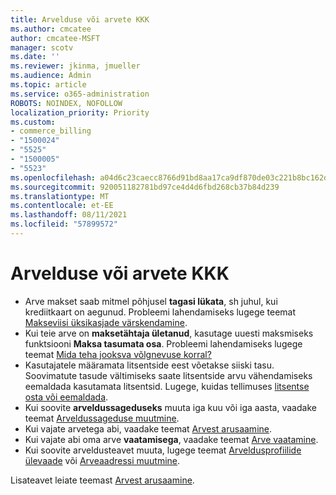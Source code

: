 ```yaml
---
title: Arvelduse või arvete KKK
ms.author: cmcatee
author: cmcatee-MSFT
manager: scotv
ms.date: ''
ms.reviewer: jkinma, jmueller
ms.audience: Admin
ms.topic: article
ms.service: o365-administration
ROBOTS: NOINDEX, NOFOLLOW
localization_priority: Priority
ms.custom:
- commerce_billing
- "1500024"
- "5525"
- "1500005"
- "5523"
ms.openlocfilehash: a04d6c23caecc8766d91bd8aa17ca9df870de03c221b8bc162dfe4a98d961f48
ms.sourcegitcommit: 920051182781bd97ce4d4d6fbd268cb37b84d239
ms.translationtype: MT
ms.contentlocale: et-EE
ms.lasthandoff: 08/11/2021
ms.locfileid: "57899572"
---
```

# <a name="billing-or-invoice-faq"></a>Arvelduse või arvete KKK

- Arve makset saab mitmel põhjusel **tagasi lükata**, sh juhul, kui krediitkaart on aegunud. Probleemi lahendamiseks lugege teemat [Makseviisi üksikasjade värskendamine](https://docs.microsoft.com/microsoft-365/commerce/billing-and-payments/manage-payment-methods#update-payment-method-details).
- Kui teie arve on **maksetähtaja ületanud**, kasutage uuesti maksmiseks funktsiooni **Maksa tasumata osa**. Probleemi lahendamiseks lugege teemat [Mida teha jooksva võlgnevuse korral?](https://docs.microsoft.com/microsoft-365/commerce/billing-and-payments/pay-for-your-subscription#what-if-i-have-an-outstanding-balance)
- Kasutajatele määramata litsentside eest võetakse siiski tasu. Soovimatute tasude vältimiseks saate litsentside arvu vähendamiseks eemaldada kasutamata litsentsid. Lugege, kuidas tellimuses [litsentse osta või eemaldada](https://docs.microsoft.com/microsoft-365/commerce/licenses/buy-licenses).
- Kui soovite **arveldussageduseks** muuta iga kuu või iga aasta, vaadake teemat [Arveldussageduse muutmine](https://docs.microsoft.com/microsoft-365/commerce/billing-and-payments/change-payment-frequency).
- Kui vajate arvetega abi, vaadake teemat [Arvest arusaamine](https://docs.microsoft.com/microsoft-365/commerce/billing-and-payments/understand-your-invoice2).
- Kui vajate abi oma arve **vaatamisega**, vaadake teemat [Arve vaatamine](https://docs.microsoft.com/microsoft-365/commerce/billing-and-payments/view-your-bill-or-invoice).
- Kui soovite arveldusteavet muuta, lugege teemat [Arveldusprofiilide ülevaade](https://docs.microsoft.com/microsoft-365/commerce/billing-and-payments/manage-billing-profiles) või [Arveaadressi muutmine](https://docs.microsoft.com/microsoft-365/commerce/billing-and-payments/change-your-billing-addresses).

Lisateavet leiate teemast [Arvest arusaamine](https://docs.microsoft.com/microsoft-365/commerce/billing-and-payments/understand-your-invoice2).